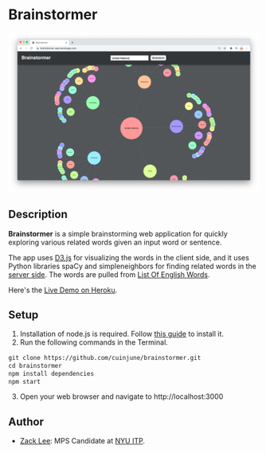 # Brainstormer
<img src="screenshot.png" alt="screenshot" width="1000"/>

## Description

**Brainstormer** is a simple brainstorming web application for quickly exploring various related words given an input word or sentence.

The app uses [D3.js](https://d3js.org/) for visualizing the words in the client side, and it uses Python libraries spaCy and simpleneighbors for finding related words in the [server side](https://github.com/cuinjune/brainstormer-flask). The words are pulled from [List Of English Words](https://github.com/dwyl/english-words).

Here's the [Live Demo on Heroku](https://brainstormer-app.herokuapp.com/).

## Setup

1. Installation of node.js is required. Follow [this guide](https://github.com/itp-dwd/2020-spring/blob/master/guides/installing-nodejs.md) to install it.
2. Run the following commands in the Terminal.
```
git clone https://github.com/cuinjune/brainstormer.git
cd brainstormer
npm install dependencies
npm start
```
3. Open your web browser and navigate to http://localhost:3000

## Author
* [Zack Lee](https://www.cuinjune.com/about): MPS Candidate at [NYU ITP](https://itp.nyu.edu).

